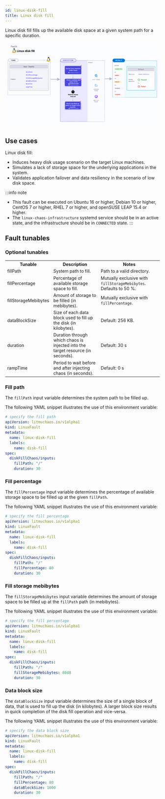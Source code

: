 ```yaml
---
id: linux-disk-fill
title: Linux disk fill
---
```

Linux disk fill fills up the available disk space at a given system path for a specific duration.

![Linux disk fill](./static/images/linux-disk-fill.png)

## Use cases
Linux disk fill:
- Induces heavy disk usage scenario on the target Linux machines.
- Simulates a lack of storage space for the underlying applications in the system.
- Validates application failover and data resiliency in the scenario of low disk space.

:::info note
- This fault can be executed on Ubuntu 16 or higher, Debian 10 or higher, CentOS 7 or higher, RHEL 7 or higher, and openSUSE LEAP 15.4 or higher.
- The `linux-chaos-infrastructure` systemd service should be in an active state, and the infrastructure should be in `CONNECTED` state.
:::

## Fault tunables
<h3>Optional tunables</h3>
<table>
  <tr>
    <th> Tunable </th>
    <th> Description </th>
    <th> Notes </th>
  </tr>
  <tr>
    <td> fillPath </td>
    <td> System path to fill. </td>
    <td> Path to a valid directory. </td>
  </tr>
  <tr>
    <td> fillPercentage </td>
    <td> Percentage of available storage space to fill. </td>
    <td> Mutually exclusive with <code>fillStorageMebibytes</code>. Defaults to 50 %. </td>
  </tr>
  <tr>
    <td> fillStorageMebibytes </td>
    <td> Amount of storage to be filled (in mebibytes). </td>
    <td> Mutually exclusive with <code>fillPercentage</code>. </td>
  </tr>
  <tr>
    <td> dataBlockSize </td>
    <td> Size of each data block used to fill up the disk (in kilobytes). </td>
    <td> Default: 256 KB. </td>
  </tr>
  <tr>
    <td> duration </td>
    <td> Duration through which chaos is injected into the target resource (in seconds). </td>
    <td> Default: 30 s </td>
  </tr>
  <tr>
    <td> rampTime </td>
    <td> Period to wait before and after injecting chaos (in seconds). </td>
    <td> Default: 0 s </td>
  </tr>
</table>

### Fill path

The `fillPath` input variable determines the system path to be filled up.

The following YAML snippet illustrates the use of this environment variable:

[embedmd]:# (./static/manifests/linux-disk-fill/fill-path.yaml yaml)
```yaml
# specify the fill path
apiVersion: litmuchaos.io/v1alpha1
kind: LinuxFault
metadata:
  name: linux-disk-fill
  labels:
    name: disk-fill
spec:
  diskFillChaos/inputs:
    fillPath: "/"
    duration: 30
```

### Fill percentage

The `fillPercentage` input variable determines the percentage of available storage space to be filled up at the given `fillPath`.

The following YAML snippet illustrates the use of this environment variable:

[embedmd]:# (./static/manifests/linux-disk-fill/fill-percentage.yaml yaml)
```yaml
# specify the fill percentage
apiVersion: litmuchaos.io/v1alpha1
kind: LinuxFault
metadata:
  name: linux-disk-fill
  labels:
    name: disk-fill
spec:
  diskFillChaos/inputs:
    fillPath: "/"
    fillPercentage: 80
    duration: 30
```

### Fill storage mebibytes

The `fillStorageMebibytes` input variable determines the amount of storage space to be filled up at the `fillPath` path (in mebibytes).

The following YAML snippet illustrates the use of this environment variable:

[embedmd]:# (./static/manifests/linux-disk-fill/fill-storage-mebibytes.yaml yaml)
```yaml
# specify the fill percentage
apiVersion: litmuchaos.io/v1alpha1
kind: LinuxFault
metadata:
  name: linux-disk-fill
  labels:
    name: disk-fill
spec:
  diskFillChaos/inputs:
    fillPath: "/"
    fillStorageMebibytes: 8048
    duration: 30
```

### Data block size

The `dataBlockSize` input variable determines the size of a single block of data, that is used to fill up the disk (in kilobytes). A larger block size results in quick completion of the disk fill operation and vice-versa.

The following YAML snippet illustrates the use of this environment variable:

[embedmd]:# (./static/manifests/linux-disk-fill/data-block-size.yaml yaml)
```yaml
# specify the data block size
apiVersion: litmuchaos.io/v1alpha1
kind: LinuxFault
metadata:
  name: linux-disk-fill
  labels:
    name: disk-fill
spec:
  diskFillChaos/inputs:
    fillPath: "/"
    fillPercentage: 80
    dataBlockSize: 1000
    duration: 30
```
